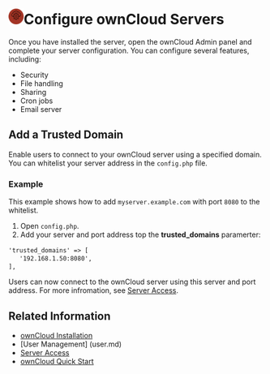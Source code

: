 # <img src="configure-sm.png" width=30></img>Configure ownCloud Servers
Once you have installed the server, open the ownCloud Admin panel and complete your server configuration. You can configure several features, including:

- Security
- File handling
- Sharing
- Cron jobs
- Email server

## Add a Trusted Domain

Enable users to connect to your ownCloud server using a specified domain. You can whitelist your server address in the `config.php` file. 

### Example
This example shows how to add `myserver.example.com` with port `8080` to the whitelist.

1. Open `config.php`.
2. Add your server and port address top the **trusted_domains** paramerter:

```
'trusted_domains' => [
   '192.168.1.50:8080',
],
```

Users can now connect to the ownCloud server using this server and port address. For more infromation, see [Server Access](access.md). 

## Related Information
- [ownCloud Installation](install.md)
- [User Management] (user.md)
- [Server Access](access.md)
- [ownCloud Quick Start](introduction.md)